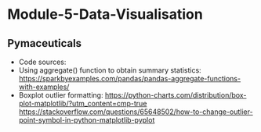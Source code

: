 # Module-5-Data-Visualisation

## Pymaceuticals
  * Code sources:
   * Using aggregate() function to obtain summary statistics:
      https://sparkbyexamples.com/pandas/pandas-aggregate-functions-with-examples/
   * Boxplot outlier formatting:
      https://python-charts.com/distribution/box-plot-matplotlib/?utm_content=cmp-true
      https://stackoverflow.com/questions/65648502/how-to-change-outlier-point-symbol-in-python-matplotlib-pyplot
